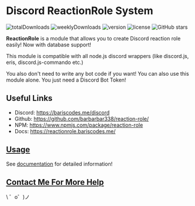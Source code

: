 Discord ReactionRole System
=================
![totalDownloads](https://img.shields.io/npm/dt/reaction-role?style=for-the-badge)
![weeklyDownloads](https://img.shields.io/npm/dw/reaction-role?style=for-the-badge)
![version](https://img.shields.io/npm/v/reaction-role?style=for-the-badge)
![license](https://img.shields.io/npm/l/reaction-role?style=for-the-badge)
![GitHub stars](https://img.shields.io/github/stars/barbarbar338/reaction-role?style=for-the-badge)

**ReactionRole** is a module that allows you to create Discord reaction role easily! Now with database support!

This module is compatible with all node.js discord wrappers (like discord.js, eris, discord.js-commando etc.)

You also don't need to write any bot code if you want! You can also use this module alone. You just need a Discord Bot Token!

Useful Links
------
- Discord: https://bariscodes.me/discord
- Github: https://github.com/barbarbar338/reaction-role/
- NPM: https://www.npmjs.com/package/reaction-role
- Docs: https://reactionrole.bariscodes.me/

[Usage](https://reactionrole.bariscodes.me/)
------------
See [documentation](https://reactionrole.bariscodes.me/) for detailed information!

[Contact Me For More Help](https://bariscodes.me/discord)
-------------------

\ ゜o゜)ノ